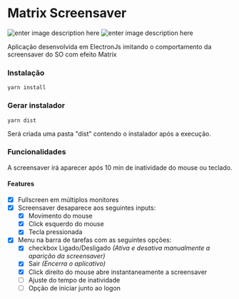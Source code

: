 # Matrix Screensaver

![enter image description here](https://img.shields.io/badge/nodejs-%3E=%2014.16-green) ![enter image description here](https://img.shields.io/badge/electronjs-12.0.2-green)

Aplicação desenvolvida em ElectronJs imitando o comportamento da screensaver do SO com efeito Matrix

### Instalação
```
yarn install
```

### Gerar instalador
```
yarn dist
```
Será criada uma pasta "dist" contendo o instalador após a execução.

### Funcionalidades
A screensaver irá aparecer após 10 min de inatividade do mouse ou teclado.

#### Features
 - [x] Fullscreen em múltiplos monitores
 - [x] Screensaver desaparece aos seguintes inputs:
	 - [x] Movimento do mouse
	 - [x] Click esquerdo do mouse
	 - [x] Tecla pressionada
 - [x] Menu na barra de tarefas com as seguintes opções:
	 - [x] checkbox Ligado/Desligado *(Ativa e desativa manualmente a aparição da screensaver)*
	 - [x] Sair *(Encerra o aplicativo)*
	 - [x] Click direito do mouse abre instantaneamente a screensaver  
	 - [ ]  Ajuste do tempo de inatividade
	 - [ ] Opção de iniciar junto ao logon
